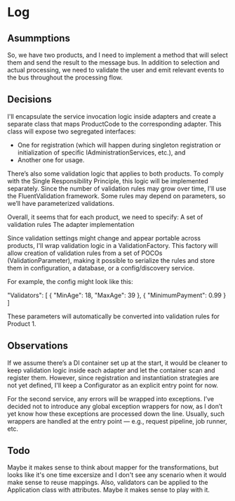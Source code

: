 # Log

## Asummptions
So, we have two products, and I need to implement a method that will select them and send the result to the message bus.
In addition to selection and actual processing, we need to validate the user and emit relevant events to the bus throughout the processing flow.

## Decisions
I'll encapsulate the service invocation logic inside adapters and create a separate class that maps ProductCode to the corresponding adapter.
This class will expose two segregated interfaces:
* One for registration (which will happen during singleton registration or initialization of specific IAdministrationServices, etc.), and
* Another one for usage.

There’s also some validation logic that applies to both products. To comply with the Single Responsibility Principle, this logic will be implemented separately.
Since the number of validation rules may grow over time, I'll use the FluentValidation framework. Some rules may depend on parameters, so we’ll have parameterized validations.

Overall, it seems that for each product, we need to specify:
A set of validation rules
The adapter implementation

Since validation settings might change and appear portable across products, I'll wrap validation logic in a ValidationFactory. This factory will allow creation of validation rules from a set of POCOs (ValidationParameter), making it possible to serialize the rules and store them in configuration, a database, or a config/discovery service.

For example, the config might look like this:

"Validators": [
  {
    "MinAge": 18,
    "MaxAge": 39
  },
  {
    "MinimumPayment": 0.99
  }
]

These parameters will automatically be converted into validation rules for Product 1.

## Observations
If we assume there’s a DI container set up at the start, it would be cleaner to keep validation logic inside each adapter and let the container scan and register them. However, since registration and instantiation strategies are not yet defined, I'll keep a Configurator as an explicit entry point for now.

For the second service, any errors will be wrapped into exceptions. I’ve decided not to introduce any global exception wrappers for now, as I don’t yet know how these exceptions are processed down the line. Usually, such wrappers are handled at the entry point — e.g., request pipeline, job runner, etc.

## Todo
Maybe it makes sense to think about mapper for the transformations, but looks like it's one time excersize and I don't see any scenario when it would make sense to reuse mappings.
Also, validators can be applied to the Application class with attributes. Maybe it makes sense to play with it.